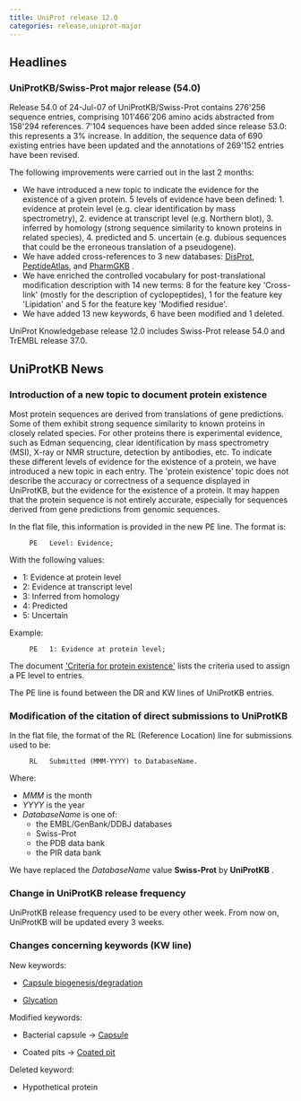 ```yaml
---
title: UniProt release 12.0
categories: release,uniprot-major
---
```


## Headlines

### UniProtKB/Swiss-Prot major release (54.0)

Release 54.0 of 24-Jul-07 of UniProtKB/Swiss-Prot contains 276'256 sequence entries, comprising 101'466'206 amino acids abstracted from 158'294 references. 7'104 sequences have been added since release 53.0: this represents a 3% increase. In addition, the sequence data of 690 existing entries have been updated and the annotations of 269'152 entries have been revised.

The following improvements were carried out in the last 2 months:

-   We have introduced a new topic to indicate the evidence for the existence of a given protein. 5 levels of evidence have been defined: 1. evidence at protein level (e.g. clear identification by mass spectrometry), 2. evidence at transcript level (e.g. Northern blot), 3. inferred by homology (strong sequence similarity to known proteins in related species), 4. predicted and 5. uncertain (e.g. dubious sequences that could be the erroneous translation of a pseudogene).
-   We have added cross-references to 3 new databases: [DisProt](http://www.disprot.org/), [PeptideAtlas](http://www.peptideatlas.org), and [PharmGKB](http://www.pharmgkb.org/) .
-   We have enriched the controlled vocabulary for post-translational modification description with 14 new terms: 8 for the feature key 'Cross-link' (mostly for the description of cyclopeptides), 1 for the feature key 'Lipidation' and 5 for the feature key 'Modified residue'.
-   We have added 13 new keywords, 6 have been modified and 1 deleted.

UniProt Knowledgebase release 12.0 includes Swiss-Prot release 54.0 and TrEMBL release 37.0.

## UniProtKB News

### Introduction of a new topic to document protein existence

Most protein sequences are derived from translations of gene predictions. Some of them exhibit strong sequence similarity to known proteins in closely related species. For other proteins there is experimental evidence, such as Edman sequencing, clear identification by mass spectrometry (MSI), X-ray or NMR structure, detection by antibodies, etc. To indicate these different levels of evidence for the existence of a protein, we have introduced a new topic in each entry. The 'protein existence' topic does not describe the accuracy or correctness of a sequence displayed in UniProtKB, but the evidence for the existence of a protein. It may happen that the protein sequence is not entirely accurate, especially for sequences derived from gene predictions from genomic sequences.

In the flat file, this information is provided in the new PE line. The format is:

         PE   Level: Evidence;
        

With the following values:

-   1: Evidence at protein level
-   2: Evidence at transcript level
-   3: Inferred from homology
-   4: Predicted
-   5: Uncertain

Example:

         PE   1: Evidence at protein level;
        

The document ['Criteria for protein existence'](http://www.uniprot.org/docs/pe_criteria) lists the criteria used to assign a PE level to entries.

The PE line is found between the DR and KW lines of UniProtKB entries.

### Modification of the citation of direct submissions to UniProtKB

In the flat file, the format of the RL (Reference Location) line for submissions used to be:

         RL   Submitted (MMM-YYYY) to DatabaseName.
        

Where:

-   *MMM* is the month
-   *YYYY* is the year
-   *DatabaseName* is one of:
    -   the EMBL/GenBank/DDBJ databases
    -   Swiss-Prot
    -   the PDB data bank
    -   the PIR data bank

We have replaced the *DatabaseName* value **Swiss-Prot** by **UniProtKB** .

### Change in UniProtKB release frequency

UniProtKB release frequency used to be every other week. From now on, UniProtKB will be updated every 3 weeks.

### Changes concerning keywords (KW line)

New keywords:

-   [Capsule biogenesis/degradation](http://www.uniprot.org/keywords/KW-0972)

<!-- -->

-   [Glycation](http://www.uniprot.org/keywords/KW-0971)

Modified keywords:

-   Bacterial capsule -&gt; [Capsule](http://www.uniprot.org/keywords/KW-0875)

<!-- -->

-   Coated pits -&gt; [Coated pit](http://www.uniprot.org/keywords/KW-0168)

Deleted keyword:

-   Hypothetical protein
